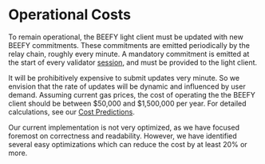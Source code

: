 # Operational Costs

To remain operational, the BEEFY light client must be updated with new BEEFY commitments. These commitments are emitted periodically by the relay chain, roughly every minute. A mandatory commitment is emitted at the start of every validator [session](https://wiki.polkadot.network/docs/maintain-polkadot-parameters#periods-of-common-actions-and-attributes), and must be provided to the light client.

It will be prohibitively expensive to submit updates very minute. So we envision that the rate of updates will be dynamic and influenced by user demand. Assuming current gas prices, the cost of operating the the BEEFY client should be between $50,000 and $1,500,000 per year. For detailed calculations, see our [Cost Predictions](https://docs.google.com/spreadsheets/d/1QtxNtG4GE1IUaH204QFO6lObyAqLV9WCbmSYEopU18Q/edit?usp=sharing).

Our current implementation is not very optimized, as we have focused foremost on correctness and readability. However, we have identified several easy optimizations which can reduce the cost by at least 20% or more.
